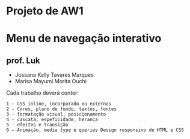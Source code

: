 # Projeto de AW1 

# Menu de navegação interativo

## prof. Luk

- Jossana Kelly Tavares Marques
- Marisa Mayumi Morita Ouchi

Cada trabalho deverá conter:
```
1 – CSS inline, incorporado ou externos
2 - Cores, plano de fundo, textos, fontes
3 - formatação visual, posicionamento
4 - cascata, espeficidade, herança
5 - efeitos e transição
6 – Animação, media type e queries Design responsivo de HTML e CSS
```